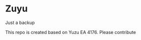 <!--
SPDX-FileCopyrightText: 2018 yuzu Emulator Project
SPDX-License-Identifier: GPL-2.0-or-later
-->
<h1>Zuyu</h1>

Just a backup

This repo is created based on Yuzu EA 4176. Please contribute
